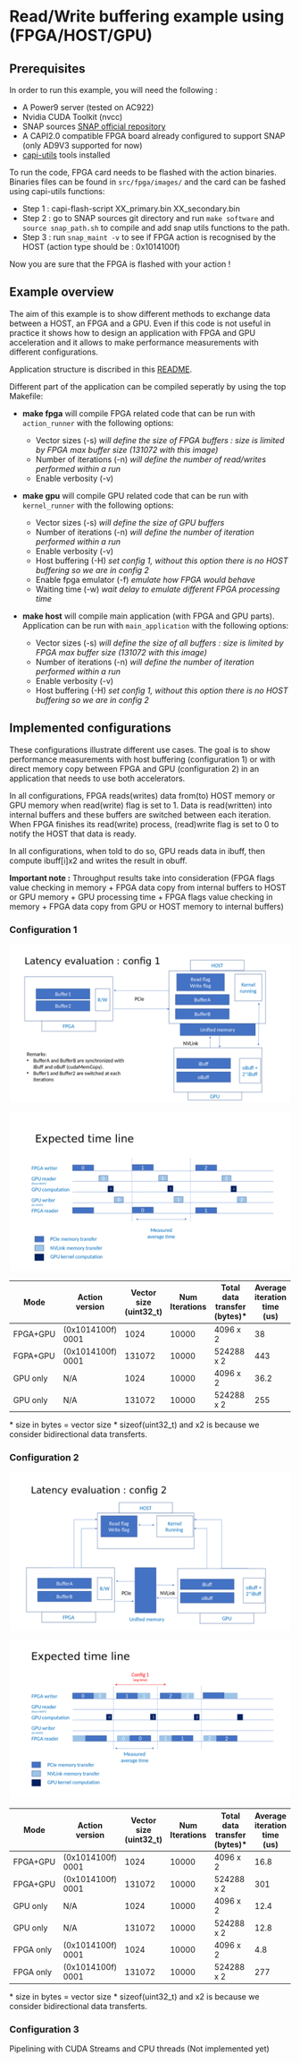 # Read/Write buffering example using (FPGA/HOST/GPU)

## Prerequisites

In order to run this example, you will need the following :

* A Power9 server (tested on AC922)
* Nvidia CUDA Toolkit (nvcc)
* SNAP sources [SNAP official repository](https://github.com/open-power/snap)
* A CAPI2.0 compatible FPGA board already configured to support SNAP (only AD9V3 supported for now)
* [capi-utils](https://github.com/ibm-capi/capi-utils) tools installed 

To run the code, FPGA card needs to be flashed with the action binaries. Binaries files can be found in `src/fpga/images/` and the card can be fashed using capi-utils functions:

* Step 1 : capi-flash-script XX_primary.bin XX_secondary.bin
* Step 2 : go to SNAP sources git directory and run `make software` and `source snap_path.sh` to compile and add snap utils functions to the path.
* Step 3 : run `snap_maint -v` to see if FPGA action is recognised by the HOST (action type should be : 0x1014100f)

Now you are sure that the FPGA is flashed with your action ! 

## Example overview

The aim of this example is to show different methods to exchange data between a HOST, an FPGA and a GPU. Even if this code is not useful in practice it shows how to design an application with FPGA and GPU acceleration and it allows to make performance measurements with different configurations.

Application structure is discribed in this [README](https://github.com/sinitame/capi-experiments/tree/read-write-example/fpga-gpu-examples).

Different part of the application can be compiled seperatly by using the top Makefile:

* **make fpga** will compile FPGA related code that can be run with `action_runner` with the following options:
  * Vector sizes (-s)          *will define the size of FPGA buffers : size is limited by FPGA max buffer size (131072 with this image)*
  * Number of iterations (-n)  *will define the number of read/writes performed within a run*
  * Enable verbosity (-v)
  
* **make gpu** will compile GPU related code that can be run with `kernel_runner` with the following options:
  * Vector sizes (-s)         *will define the size of GPU buffers* 
  * Number of iterations (-n) *will define the number of iteration performed within a run*
  * Enable verbosity (-v)
  * Host buffering (-H)       *set config 1, without this option there is no HOST buffering so we are in config 2*
  * Enable fpga emulator (-f) *emulate how FPGA would behave*
  * Waiting time (-w)         *wait delay to emulate different FPGA processing time*

* **make host** will compile main application (with FPGA and GPU parts). Application can be run with `main_application` with the following options:
  * Vector sizes (-s)          *will define the size of all buffers : size is limited by FPGA max buffer size (131072 with this image)*
  * Number of iterations (-n)  *will define the number of iteration performed within a run*
  * Enable verbosity (-v)
  * Host buffering (-H)         *set config 1, without this option there is no HOST buffering so we are in config 2*

## Implemented configurations

These configurations illustrate different use cases. The goal is to show performance measurements with host buffering (configuration 1) 
or with direct memory copy between FPGA and GPU (configuration 2)  in an application that needs to use both accelerators.


In all configurations, FPGA reads(writes) data from(to) HOST memory or GPU memory
when read(write) flag is set to 1. Data is read(written) into internal buffers and these buffers are switched between each iteration. 
When FPGA finishes its read(write) process, (read)write flag is set to 0 to notify the HOST that data is ready.

In all configurations, when told to do so, GPU reads data in ibuff, then compute
ibuff[i]x2 and writes the result in obuff.

**Important note :** Throughput results take into consideration (FPGA flags value
checking in memory + FPGA data copy from internal buffers to HOST or GPU memory
\+ GPU processing time + FPGA flags value checking in memory + FPGA data copy from GPU or HOST memory to internal
  buffers)

### Configuration 1

![Alt text](https://raw.githubusercontent.com/sinitame/capi-experiments/master/fpga-gpu-examples/read-write-example/doc/fpga-gpu-config-1.png "Config 1 figure")

![Alt text](https://raw.githubusercontent.com/sinitame/capi-experiments/master/fpga-gpu-examples/read-write-example/doc/fpga-gpu-config-1-time-line.png "Config 1 time line")

| Mode     |Action version| Vector size (uint32_t)   | Num Iterations | Total data transfer (bytes)\* | Average iteration time (us) | Throughput |
| -------- | ---------------- | ------------- | -------------- | --------------------------- | --------------------------- | ---------- |
|FPGA+GPU  |(0x1014100f) 0001 | 1024          | 10000          |  4096 x 2             |           38                |  205 MB/s  |
|FGPA+GPU  |(0x1014100f) 0001 | 131072        | 10000          |  524288 x 2         |           443               |  2.2 GB/s  |
|GPU only  |  N/A         | 1024          | 10000          |  4096 x 2             |           36.2              |  215 MB/s  |
|GPU only  |  N/A         | 131072        | 10000          |  524288 x 2         |           255               |  3.8 GB/s  |


\* size in bytes = vector size * sizeof(uint32_t) and x2 is because we consider bidirectional data transferts.

### Configuration 2

![Alt text](https://raw.githubusercontent.com/sinitame/capi-experiments/master/fpga-gpu-examples/read-write-example/doc/fpga-gpu-config-2.png "Config 2 figure")

![Alt text](https://raw.githubusercontent.com/sinitame/capi-experiments/master/fpga-gpu-examples/read-write-example/doc/fpga-gpu-config-2-time-line.png "Config 2 time line")

| Mode     |Action version| Vector size (uint32_t)   | Num Iterations | Total data transfer (bytes)\* | Average iteration time (us) | Throughput |
|--------- | ---------------- | ------------- | -------------- | --------------------------- | --------------------------- | ---------- |
|FPGA+GPU  |(0x1014100f) 0001 | 1024          | 10000          |  4096 x 2             |           16.8              |  465 MB/s  |
|FPGA+GPU  |(0x1014100f) 0001 | 131072        | 10000          |  524288 x 2         |           301               |  3.2 GB/s  |
|GPU only  |  N/A         | 1024          | 10000          |  4096 x 2             |           12.4              |  630 MB/s  |
|GPU only  |  N/A         | 131072        | 10000          |  524288 x 2         |           12.8              |  76.2 GB/s |
|FPGA only |(0x1014100f) 0001 | 1024          | 10000          |  4096 x 2             |           4.8               |  1.6 GB/s  |
|FPGA only |(0x1014100f) 0001 | 131072        | 10000          |  524288 x 2         |           277               |  3.5 GB/s  |

\* size in bytes = vector size * sizeof(uint32_t) and x2 is because we consider bidirectional data transferts.

### Configuration 3

Pipelining with CUDA Streams and CPU threads (Not implemented yet)
